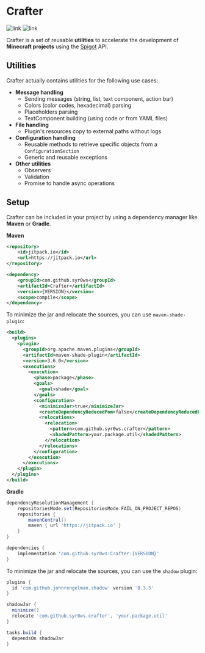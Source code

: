 # Crafter

![link](https://img.shields.io/badge/API-Spigot-blue) ![link](https://img.shields.io/badge/Version-1.17+-yellow)

Crafter is a set of reusable **utilities** to accelerate the development of **Minecraft projects** using the [Spigot](https://hub.spigotmc.org/javadocs/spigot/) API.

## Utilities

Crafter actually contains utilities for the following use cases:
- **Message handling**
  - Sending messages (string, list, text component, action bar)
  - Colors (color codes, hexadecimal) parsing
  - Placeholders parsing
  - TextComponent building (using code or from YAML files)
- **File handling**
  - Plugin's resources copy to external paths without logs
- **Configuration handling**
  - Reusable methods to retrieve specific objects from a `ConfigurationSection`
  - Generic and reusable exceptions
- **Other utilities**
  - Observers
  - Validation
  - Promise to handle async operations

## Setup

Crafter can be included in your project by using a dependency manager like **Maven** or **Gradle**.

**Maven**
```xml
<repository>
    <id>jitpack.io</id>
    <url>https://jitpack.io</url>
</repository>

<dependency>
    <groupId>com.github.syr0ws</groupId>
    <artifactId>Crafter</artifactId>
    <version>{VERSION}</version>
    <scope>compile</scope>
</dependency>
```

To minimize the jar and relocate the sources, you can use `maven-shade-plugin`:
```xml
<build>
  <plugins>
    <plugin>
      <groupId>org.apache.maven.plugins</groupId>
      <artifactId>maven-shade-plugin</artifactId>
      <version>3.6.0</version>
      <executions>
        <execution>
          <phase>package</phase>
          <goals>
            <goal>shade</goal>
          </goals>
          <configuration>
            <minimizeJar>true</minimizeJar>
            <createDependencyReducedPom>false</createDependencyReducedPom>
            <relocations>
              <relocation>
                <pattern>com.github.syr0ws.crafter</pattern>
                <shadedPattern>your.package.util</shadedPattern>
              </relocation>
            </relocations>
          </configuration>
        </execution>
      </executions>
    </plugin>
  </plugins>
</build>
```

**Gradle**
```groovy
dependencyResolutionManagement {
    repositoriesMode.set(RepositoriesMode.FAIL_ON_PROJECT_REPOS)
    repositories {
        mavenCentral()
        maven { url 'https://jitpack.io' }
    }
}

dependencies {
    implementation 'com.github.syr0ws:Crafter:{VERSION}'
}
```
To minimize the jar and relocate the sources, you can use the `shadow` plugin:
```groovy
plugins {
  id 'com.github.johnrengelman.shadow' version '8.3.5'
}

shadowJar {
  minimize()
  relocate 'com.github.syr0ws.crafter', 'your.package.util'
}

tasks.build {
  dependsOn shadowJar
}
```

